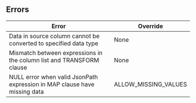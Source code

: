 <!-- CUT FROM /statement-insert-bulk.md as advised by greg throne. May be reinstated later as a troubleshooting topic, OR ideally this kind of content would be output from the application complete with remediation steps-->

## Errors

| Error | Override |
|---|---|
| Data in source column cannot be converted to specified data type | None |
| Mismatch between expressions in the column list and TRANSFORM clause | None |
| NULL error when valid JsonPath expression in MAP clause have missing data | ALLOW_MISSING_VALUES |
